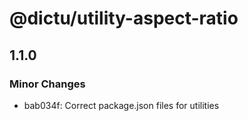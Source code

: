 # @dictu/utility-aspect-ratio

## 1.1.0

### Minor Changes

- bab034f: Correct package.json files for utilities
